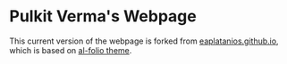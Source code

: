 # Pulkit Verma's Webpage

This current version of the webpage is forked from [eaplatanios.github.io](https://github.com/eaplatanios/eaplatanios.github.io), which is based on [al-folio theme](https://alshedivat.github.io/al-folio/).